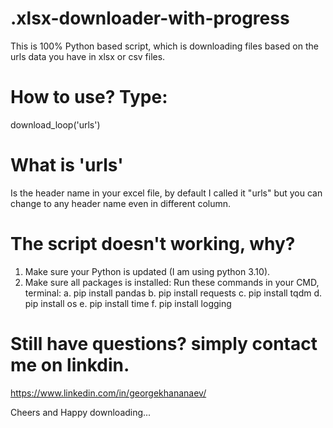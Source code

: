 # .xlsx-downloader-with-progress
This is 100% Python based script, which is downloading files based on the urls data you have in xlsx or csv files.


# How to use? Type:
download_loop('urls')


# What is 'urls'
Is the header name in your excel file, by default I called it "urls" but you can change to any header name even in different column.



# The script doesn't working, why?
1. Make sure your Python is updated (I am using python 3.10).
2. Make sure all packages is installed: 
Run these commands in your CMD, terminal:
a. pip install pandas
b. pip install requests
c. pip install tqdm
d. pip install os
e. pip install time
f. pip install logging

# Still have questions? simply contact me on linkdin.
https://www.linkedin.com/in/georgekhananaev/


Cheers and Happy downloading...
